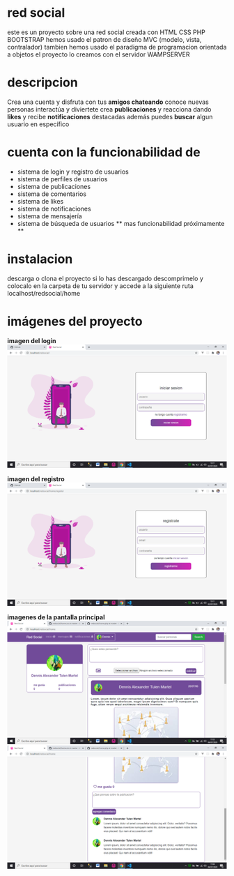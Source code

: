 # red social

este es un proyecto sobre una red social creada con HTML CSS PHP BOOTSTRAP
hemos usado el patron de diseño MVC (modelo, vista, contralador)
tambien hemos usado el paradigma de programacion orientada a objetos
el proyecto lo creamos con el servidor WAMPSERVER

# descripcion

Crea una cuenta y disfruta con tus **amigos chateando**
conoce nuevas personas interactúa y diviertete crea **publicaciones**
y reacciona dando **likes** y recibe **notificaciones**
destacadas además puedes **buscar** algun usuario en específico

# cuenta con la funcionabilidad de

* sistema de login y registro de usuarios
* sistema de perfiles de usuarios
* sistema de publicaciones
* sistema de comentarios
* sistema de likes
* sistema de notificaciones
* sistema de mensajería
* sistema de búsqueda de usuarios
** mas funcionabilidad próximamente **

# instalacion

descarga o clona el proyecto si lo has descargado descomprimelo y 
colocalo en la carpeta de tu servidor y accede a la siguiente ruta localhost/redsocial/home

# imágenes del proyecto
**imagen del login**
![imagen-login](capturasProyecto/imagen-login.png)

**imagen del registro**
![imagen-registro](capturasProyecto/imagen-registro.png)

**imagenes de la pantalla principal**
![imagen-main-uno](capturasProyecto/main-uno.png)
![imagen-main-dos](capturasProyecto/main-dos.png)

